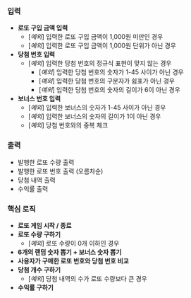 ### 입력
  - **로또 구입 금액 입력**
    - [*예외*] 입력한 로또 구입 금액이 1,000원 미만인 경우
    - [*예외*] 입력한 로또 구입 금액이 1,000원 단위가 아닌 경우
  - **당첨 번호 입력**
    - [*예외*] 입력한 당첨 번호의 정규식 표현이 맞지 않는 경우
      - [*예외*] 입력한 당첨 번호의 숫자가 1-45 사이가 아닌 경우
      - [*예외*] 입력한 당첨 번호의 구분자가 쉼표가 아닌 경우
      - [*예외*] 입력한 당첨 번호의 숫자의 길이가 6이 아닌 경우
  - **보너스 번호 입력**
    - [*예외*] 입력한 보너스의 숫자가 1-45 사이가 아닌 경우
    - [*예외*] 입력한 보너스의 숫자의 길이가 1이 아닌 경우
    - [*예외*] 당첨 번호와의 중복 체크


### 출력
  - 발행한 로또 수량 출력
  - 발행한 로또 번호 출력 (오름차순)
  - 당첨 내역 출력
  - 수익률 출력

### 핵심 로직
  - **로또 게임 시작 / 종료**
  - **로또 수량 구하기**
    - [*예외*] 로또 수량이 0개 이하인 경우
  - **6개의 랜덤 숫자 뽑기 + 보너스 숫자 뽑기**
  - **사용자가 구매한 로또 번호와 당첨 번호 비교**
  - **당첨 개수 구하기**
    - [*예외*] 당첨 내역의 수가 로또 수량보다 큰 경우 
  - **수익률 구하기**

